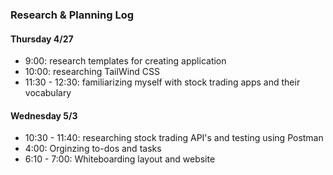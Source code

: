 ### Research & Planning Log

#### Thursday 4/27
* 9:00: research templates for creating application
* 10:00: researching TailWind CSS
* 11:30 - 12:30: familiarizing myself with stock trading apps and their vocabulary

#### Wednesday 5/3
* 10:30 - 11:40: researching stock trading API's and testing using Postman
* 4:00: Orginzing to-dos and tasks
* 6:10 - 7:00: Whiteboarding layout and website